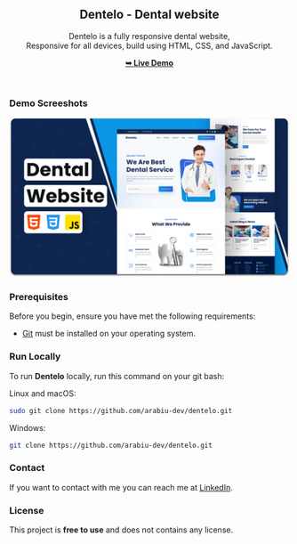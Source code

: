 <div align="center">

  <h2 align="center">Dentelo - Dental website</h2>

Dentelo is a fully responsive dental website, <br />Responsive for all devices, build using HTML, CSS, and JavaScript.

<a href="https://arabiu-dev.github.io/dentelo"><strong>➥ Live Demo</strong></a>

</div>

<br />

### Demo Screeshots

![Dentelo Desktop Demo](./readme-images/desktop.png "Desktop Demo")

### Prerequisites

Before you begin, ensure you have met the following requirements:

- [Git](https://git-scm.com/downloads "Download Git") must be installed on your operating system.

### Run Locally

To run **Dentelo** locally, run this command on your git bash:

Linux and macOS:

```bash
sudo git clone https://github.com/arabiu-dev/dentelo.git
```

Windows:

```bash
git clone https://github.com/arabiu-dev/dentelo.git
```

### Contact

If you want to contact with me you can reach me at [LinkedIn](https://www.twitter.com/https://www.linkedin.com/in/arabiu/).

### License

This project is **free to use** and does not contains any license.
